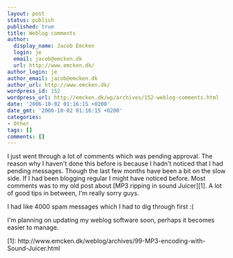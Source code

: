 ```yaml
---
layout: post
status: publish
published: true
title: Weblog comments
author:
  display_name: Jacob Emcken
  login: je
  email: jacob@emcken.dk
  url: http://www.emcken.dk/
author_login: je
author_email: jacob@emcken.dk
author_url: http://www.emcken.dk/
wordpress_id: 152
wordpress_url: http://emcken.dk/wp/archives/152-weblog-comments.html
date: '2006-10-02 01:16:15 +0200'
date_gmt: '2006-10-02 01:16:15 +0200'
categories:
- Other
tags: []
comments: []
---
```

<p>I just went through a lot of comments which was pending approval. The reason why I haven't done this before is because I hadn't noticed that I had pending messages. Though the last few months have been a bit on the slow side. If I had been blogging regular I might have noticed before. Most comments was to my old post about [MP3 ripping in sound Juicer][1]. A lot of good tips in between, I'm really sorry guys.</p>
<p>I had like 4000 spam messages which I had to dig through first :(</p>
<p>I'm planning on updating my weblog software soon, perhaps it becomes easier to manage.</p>
<p>[1]: http:&#47;&#47;www.emcken.dk&#47;weblog&#47;archives&#47;99-MP3-encoding-with-Sound-Juicer.html</p>
